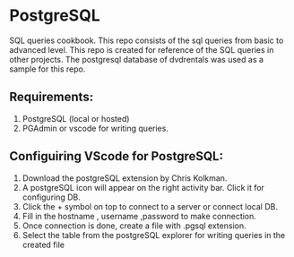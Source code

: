 # PostgreSQL
SQL queries cookbook.
This repo consists of the sql queries from basic to advanced level. This repo is created for reference of the SQL queries in other projects.
The postgresql database of dvdrentals was used as a sample for this repo.

## Requirements:
1. PostgreSQL (local or hosted)
2. PGAdmin or vscode for writing queries.

## Configuiring VScode for PostgreSQL:
1. Download the postgreSQL extension by Chris Kolkman.
2. A postgreSQL icon will appear on the right activity bar. Click it for configuring DB.
3. Click the + symbol on top to connect to a server or connect local DB.
4. Fill in the hostname , username ,password to make connection.
5. Once connection is done, create a file with .pgsql extension.
6. Select the table from the postgreSQL explorer for writing queries in the created file

